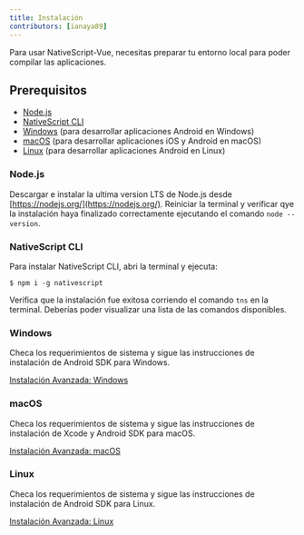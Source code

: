 ```yaml
---
title: Instalación
contributors: [ianaya89]
---
```


Para usar NativeScript-Vue, necesitas preparar tu entorno local para poder compilar las aplicaciones.

## Prerequisitos

- [Node.js](#nodejs)
- [NativeScript CLI](#nativescript-cli)
- [Windows](#windows) (para desarrollar aplicaciones Android en Windows)
- [macOS](#macos) (para desarrollar aplicaciones iOS y Android en macOS)
- [Linux](#linux) (para desarrollar aplicaciones Android en Linux)

### Node.js

Descargar e instalar la ultima version LTS de Node.js desde [https://nodejs.org/](https://nodejs.org/). Reiniciar la terminal y verificar qye la instalación haya finalizado correctamente ejecutando el comando `node --version`.

### NativeScript CLI

Para instalar NativeScript CLI, abri la terminal y ejecuta:

```shell
$ npm i -g nativescript
```

Verifica que la instalación fue exitosa corriendo el comando `tns` en la terminal. Deberías poder visualizar una lista de las comandos disponibles.

### Windows

Checa los requerimientos de sistema y sigue las instrucciones de instalación de Android SDK para Windows.

[Instalación Avanzada: Windows](https://docs.nativescript.org/start/ns-setup-win)

### macOS

Checa los requerimientos de sistema y sigue las instrucciones de instalación de Xcode y Android SDK para macOS.

[Instalación Avanzada: macOS](https://docs.nativescript.org/start/ns-setup-os-x)

### Linux

Checa los requerimientos de sistema y sigue las instrucciones de instalación de Android SDK para Linux.

[Instalación Avanzada: Linux](https://docs.nativescript.org/start/ns-setup-linux)